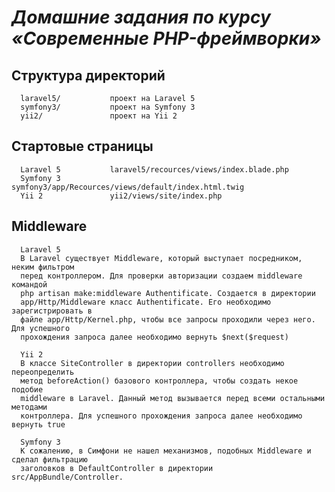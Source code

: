 _Домашние задания по курсу «Современные PHP-фреймворки»_
============================

Структура директорий
-------------------

      laravel5/           проект на Laravel 5
      symfony3/           проект на Symfony 3
      yii2/               проект на Yii 2

Стартовые страницы
-----------------

      Laravel 5           laravel5/recources/views/index.blade.php
      Symfony 3           symfony3/app/Recources/views/default/index.html.twig
      Yii 2               yii2/views/site/index.php

Middleware
-----------------

      Laravel 5
      В Laravel существует Middleware, который выступает посредником, неким фильтром
      перед контроллером. Для проверки авторизации создаем middleware командой 
      php artisan make:middleware Authentificate. Создается в директории 
      app/Http/Middleware класс Authentificate. Его необходимо зарегистрировать в
      файле app/Http/Kernel.php, чтобы все запросы проходили через него. Для успешного
      прохождения запроса далее необходимо вернуть $next($request)
      
      Yii 2
      В классе SiteController в директории controllers необходимо переопределить 
      метод beforeAction() базового контроллера, чтобы создать некое подобие 
      middleware в Laravel. Данный метод вызывается перед всеми остальными методами
      контроллера. Для успешного прохождения запроса далее необходимо вернуть true
      
      Symfony 3
      К сожалению, в Симфони не нашел механизмов, подобных Middleware и сделал фильтрацию
      заголовков в DefaultController в директории src/AppBundle/Controller.